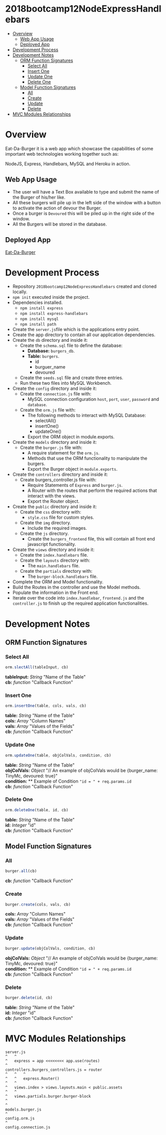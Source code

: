 # 2018bootcamp12NodeExpressHandlebars <!-- omit in toc --> 

- [Overview](#overview)
    - [Web App Usage](#web-app-usage)
    - [Deployed App](#deployed-app)
- [Development Process](#development-process)
- [Development Notes](#development-notes)
    - [ORM Function Signatures](#orm-function-signatures)
        - [Select All](#select-all)
        - [Insert One](#insert-one)
        - [Update One](#update-one)
        - [Delete One](#delete-one)
    - [Model Function Signatures](#model-function-signatures)
        - [All](#all)
        - [Create](#create)
        - [Update](#update)
        - [Delete](#delete)
- [MVC Modules Relationships](#mvc-modules-relationships)

# Overview

Eat-Da-Burger it is a web app which showcase the capabilities of some important web technologies working together such as:

NodeJS, Express, Handlebars, MySQL and Heroku in action.

## Web App Usage

* The user will have a Text Box available to type and submit the name of the Burger of his/her like.
* All these burgers will pile up in the left side of the window with a button to activate the action of devour the Burger.
* Once a burger is `Devoured` this will be piled up in the right side of the window.
* All the Burgers will be stored in the database.

## Deployed App

[Eat-Da-Burger](https://seiji-eat-da-burger.herokuapp.com/)

# Development Process

* Repository `2018bootcamp12NodeExpressHandlebars` created and cloned locally.
* `npm init` executed inside the project.
* Dependencies installed.
    * `npm install express`
    * `npm install express-handlebars`
    * `npm install mysql`
    * `npm install path`
* Create the `server.js`file which is the applications entry point.
* Create the app directory to contain all our application dependencies.
* Create the `db` directory and inside it:
    * Create the `schema.sql` file to define the database:
        * **Database:** `burgers_db`.
        * **Table:** `burgers`.
            * id
            * burguer_name
            * devoured
    * Create the `seeds.sql` file and create three entries.
    * Run these two files into MySQL Workbench.
* Create the `config` directory and inside it:
    * Create the `connection.js` file with:
        * MySQL connection configuration `host`, `port`, `user`, `password` and `database`.
    * Create the `orm.js` file with:
        * The following methods to interact with MySQL Database:
            * selectAll()
            * insertOne()
            * updateOne()
        * Export the ORM object in module.exports.
* Create the `models` directory and inside it:
    * Create the `burger.js` file with:
        * A require statement for the `orm.js`.
        * Methods that use the ORM functionality to manipulate the burgers.
        * Export the Burger object in `module.exports`.
* Create the `controllers` directory and inside it:
    * Create burgers_controller.js file with:
        * Require Statements of `Express` and `burger.js`.
        * A Router with the routes that perform the required actions that interact with the views.
        * Export the Router object.
* Create the `public` directory and inside it:
    * Create the `css` directory with:
        * `style.css` file for custom styles.
    * Create the `img` directory.
        * Include the required images.
    * Create the `js` directory.
        * Create the `burgers_frontend` file, this will contain all front end javascript functionality.
* Create the `views` directory and inside it:
    * Create the `index.handlebars` file.
    * Create the `layouts` directory with:
        * The `main.handlebars` file.
    * Create the `partials` directory with:
        * The `burger-block.handlebars` file.
* Complete the ORM and Model functionality.
* Build the Routes in the controller and use the Model methods.
* Populate the information in the Front end.
* Iterate over the code into `index.handlebar`, `frontend.js` and the `controller.js` to finish up the required application functionalities.
    
# Development Notes
## ORM Function Signatures
### Select All

```javascript
orm.slectAll(tableInput, cb)
```
**tableInput:** *String* "Name of the Table" \
**cb:** *function* "Callback Function"

### Insert One

```javascript
orm.insertOne(table, cols, vals, cb)
```
**table:** *String* "Name of the Table" \
**cols:** *Array* "Column Names" \
**vals:** *Array* "Values of the Fields" \
**cb:** *function* "Callback Function"

### Update One

```javascript
orm.updateOne(table, objColVals, condition, cb)
```
**table:** *String* "Name of the Table" \
**objColVals:** *Object* "// An example of objColVals would be {burger_name: TinyMc, devoured: true}" \
**condition:** ** Example of Condition `"id = " + req.params.id` \
**cb:** *function* "Callback Function"

### Delete One

```javascript
orm.deleteOne(table, id, cb)
```
**table:** *String* "Name of the Table" \
**id:** *Integer* "id" \
**cb:** *function* "Callback Function"


## Model Function Signatures
### All

```javascript
burger.all(cb)
```
**cb:** *function* "Callback Function"

### Create

```javascript
burger.create(cols, vals, cb)
```
**cols:** *Array* "Column Names" \
**vals:** *Array* "Values of the Fields" \
**cb:** *function* "Callback Function"

### Update

```javascript
burger.update(objColVals, condition, cb)
```
**objColVals:** *Object* "// An example of objColVals would be {burger_name: TinyMc, devoured: true}" \
**condition:** ** Example of Condition `"id = " + req.params.id` \
**cb:** *function* "Callback Function"

### Delete

```javascript
burger.delete(id, cb)
```
**table:** *String* "Name of the Table" \
**id:** *Integer* "id" \
**cb:** *function* "Callback Function"

# MVC Modules Relationships

```console
server.js
^   ^
^   express = app <<<<<<<< app.use(routes)
^                                    ^
controllers.burgers_controllers.js = router
^   ^   ^
^   ^   express.Router()
^   ^
^   views.index > views.layouts.main < public.assets
^   ^
^   views.partials.burger.burger-block
^
^
models.burger.js
^
config.orm.js
^
config.connection.js
```